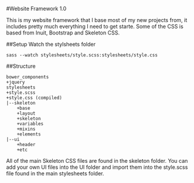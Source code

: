 #Website Framework 1.0

This is my website framework that I base most of my new projects from, it includes pretty much everything I need to get starte. Some of the CSS is based from Inuit, Bootstrap and Skeleton CSS.

##Setup
Watch the stylsheets folder
```
sass --watch stylesheets/style.scss:stylesheets/style.css
```

##Structure
```
bower_components
+jquery
stylesheets
+style.scss
+style.css (compiled)
|--skeleton
	+base
	+layout
	+skeleton
	+variables
	+mixins
	+elements
|--ui
	+header
	+etc
```

All of the main Skeleton CSS files are found in the skeleton folder. You can add your own UI files into the UI folder and import them into the style.scss file found in the main stylesheets folder.
